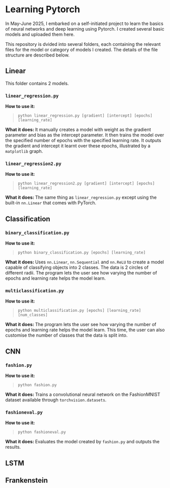 # Learning Pytorch 

In May-June 2025, I embarked on a self-initiated project to learn the basics of neural networks and deep learning using Pytorch. I created several basic models and uploaded them here. 

This repository is dvided into several folders, each containing the relevant files for the model or category of models I created. The details of the file structure are described below. 

## Linear

This folder contains 2 models. 

### `linear_regression.py`
<b> How to use it: </b>
> ```python linear_regression.py [gradient] [intercept] [epochs] [learning_rate]```

<b> What it does: </b>
It manually creates a model with weight as the gradient parameter and bias as the intercept parameter. It then trains the model over the specified number of epochs with the specified learning rate. It outputs the gradient and intercept it learnt over these epochs, illustrated by a `matplotlib` graph. 

 ### `linear_regression2.py`
 <b> How to use it: </b>
> ```python linear_regression2.py [gradient] [intercept] [epochs] [learning_rate]```

<b> What it does: </b>
The same thing as `linear_regression.py` except using the built-in `nn.Linear` that comes with PyTorch. 

## Classification 

### `binary_classification.py`
 <b> How to use it: </b>
> ```python binary_classification.py [epochs] [learning_rate]```

<b> What it does: </b>
Uses `nn.Linear`, `nn.Sequential` and `nn.ReLU` to create a model capable of classifying objects into 2 classes. The data is 2 circles of different radii. The program lets the user see how varying the number of epochs and learning rate helps the model learn. 
### `multiclassification.py`
 <b> How to use it: </b>
> ```python multiclassification.py [epochs] [learning_rate] [num_classes]```

<b> What it does: </b>
The program lets the user see how varying the number of epochs and learning rate helps the model learn. This time, the user can also customise the number of classes that the data is split into. 

## CNN 
### `fashion.py`
 <b> How to use it: </b>
> ```python fashion.py```

<b> What it does: </b>
Trains a convolutional neural network on the FashionMNIST dataset available through `torchvision.datasets`. 

### `fashioneval.py`
 <b> How to use it: </b>
> ```python fashioneval.py```

<b> What it does: </b>
Evaluates the model created by `fashion.py` and outputs the results.
## LSTM 

## Frankenstein